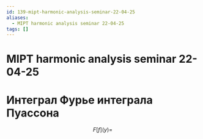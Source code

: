 ```yaml
---
id: 139-mipt-harmonic-analysis-seminar-22-04-25
aliases:
  - MIPT harmonic analysis seminar 22-04-25
tags: []
---
```


# MIPT harmonic analysis seminar 22-04-25

# Интеграл Фурье интеграла Пуассона
$$
F[f](y) = 
$$
